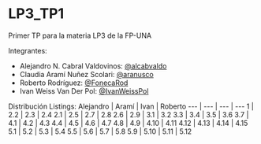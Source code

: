 # LP3_TP1
Primer TP para la materia LP3 de la FP-UNA

Integrantes:
  - Alejandro N. Cabral Valdovinos: [@alcabvaldo](https://github.com/alcabvaldo)
  - Claudia Aramí Nuñez Scolari: [@aranusco](https://github.com/aranusco)
  - Roberto Rodríguez: [@FonecaRod](https://github.com/FonecaRod)
  - Ivan Weiss Van Der Pol: [@IvanWeissPol](https://github.com/IvanWeissPol)
 
Distribución Listings:
Alejandro	|	Aramí	|	Ivan	|	Roberto
---	|	---	|	---	|	---
1	|	2.2	|	2.3	|	2.4
2.1	|	2.5	|	2.7	|	2.8
2.6	|	2.9	|	3.1	|	3.2
3.3	|	3.4	|	3.5	|	3.6
3.7	|	4.1	|	4.2	|	4.3
4.4	|	4.5	|	4.6	|	4.7
4.8	|	4.9	|	4.10	|	4.11
4.12	|	4.13	|	4.14	|	4.15
5.1	|	5.2	|	5.3	|	5.4
5.5	|	5.6	|	5.7	|	5.8
5.9	|	5.10	|	5.11	|	5.12



